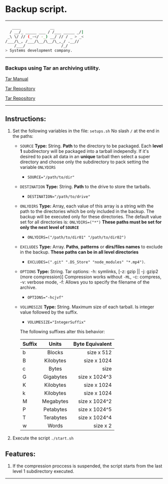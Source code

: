 # Backup script.

----

```bash
   ____             __             
  / __/_ _____ ___ / /___ _____ _/|
 _\ \/ // (_-</ -_) __/ // / _ > _<
/___/\_, /___/\__/\__/\_,_/ .__//  
    /___/                /_/       
> Systems development company.
```

----

### Backups using Tar an archiving utility.

[Tar Manual](http://www.gnu.org/software/tar/manual)

[Tar Repository](https://savannah.gnu.org/git/?group=tar)

[Tar Repository](https://git.savannah.gnu.org/cgit/tar.git)

----
## Instructions:

1. Set the following variables in the file: `setups.sh` No slash `/` at the end in the paths:
   * `SOURCE` **Type:** String. **Path** to the directory to be packaged. Each **level 1** subdirectory will be packaged into a tarball independly. If it's desired to pack all data in an **unique** tarball then select a super directory and choose only the subdirectory to pack setting the variable `ONLYDIRS`
     * `SOURCE="/path/to/dir"`
   * `DESTINATION` **Type:** String. **Path** to the drive to store the tarballs.
     * `DESTINATION="/path/to/drive"`
   * `ONLYDIRS` **Type:** Array, each value of this array is a string with the path to the directories which be only included in the backup. The backup will be executed only for these directories. The default value set for all directories is: `ONLYDIRS=("*")` **These paths must be set for only the next level of `SOURCE`**
     * `ONLYDIRS=("/path/to/dir01" "/path/to/dir02")`
   * `EXCLUDES` **Type:** Array. **Paths**, **patterns** or **dirs/files names** to exclude in the backup. **These paths can be in all level directories**
     * `EXCLUDES=(".git" ".DS_Store" "node_modules" "*.mp4")`.
   * `OPTIONS` **Type:** String. Tar options: -h: symlinks, [-z: gzip || -j: gzip2 (more compression)] Compression works without `-ML`, -c: compress, -v: verbose mode, -f: Allows you to specify the filename of the archive. 
     * `OPTIONS="-hcjvf"`
   * `VOLUMESIZE` **Type:** String. Maximum size of each tarball. Is integer value followed by the suffix.
     * `VOLUMESIZE="IntegerSuffix"`
 
      The following suffixes alter this behavior:

       Suffix|Units|Byte Equivalent
       :---|:---:|---:
       b|Blocks|size x 512
       B|Kilobytes|size x 1024
       c|Bytes|size
       G|Gigabytes|size x 1024^3
       K|Kilobytes|size x 1024
       k|Kilobytes|size x 1024
       M|Megabytes|size x 1024^2
       P|Petabytes|size x 1024^5
       T|Terabytes|size x 1024^4
       w|Words|size x 2   

2. Execute the script `./start.sh`

## Features:

1. If the compression proccess is suspended, the script starts from the last level 1 subdirectory executed.

----